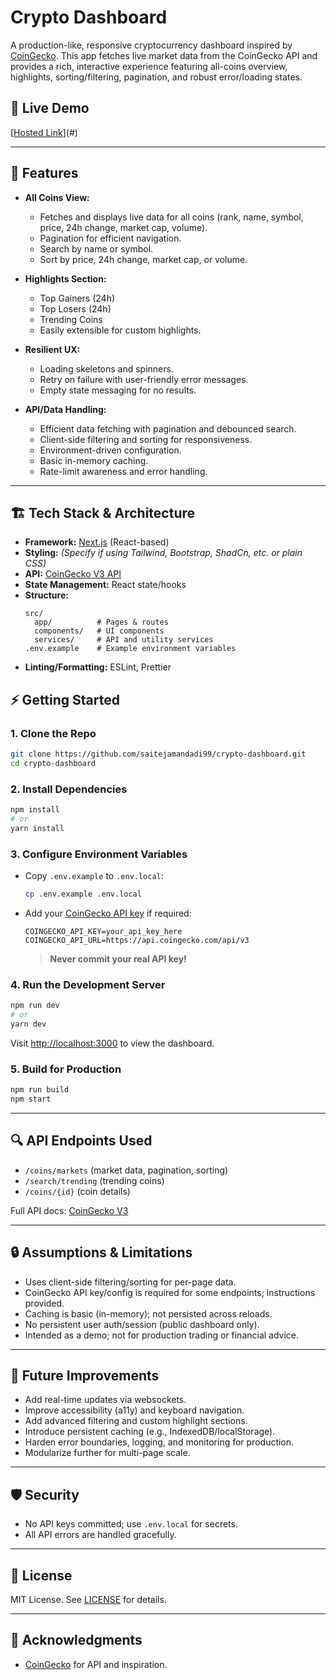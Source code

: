 # Crypto Dashboard

A production-like, responsive cryptocurrency dashboard inspired by [CoinGecko](https://www.coingecko.com). This app fetches live market data from the CoinGecko API and provides a rich, interactive experience featuring all-coins overview, highlights, sorting/filtering, pagination, and robust error/loading states.

## 🚀 Live Demo

[[Hosted Link](https://crypto-dashboard-frontend-alpha.vercel.app/)](#)

---

## 📝 Features

- **All Coins View:**
  - Fetches and displays live data for all coins (rank, name, symbol, price, 24h change, market cap, volume).
  - Pagination for efficient navigation.
  - Search by name or symbol.
  - Sort by price, 24h change, market cap, or volume.

- **Highlights Section:**
  - Top Gainers (24h)
  - Top Losers (24h)
  - Trending Coins
  - Easily extensible for custom highlights.

- **Resilient UX:**
  - Loading skeletons and spinners.
  - Retry on failure with user-friendly error messages.
  - Empty state messaging for no results.

- **API/Data Handling:**
  - Efficient data fetching with pagination and debounced search.
  - Client-side filtering and sorting for responsiveness.
  - Environment-driven configuration.
  - Basic in-memory caching.
  - Rate-limit awareness and error handling.

---

## 🏗️ Tech Stack & Architecture

- **Framework:** [Next.js](https://nextjs.org/) (React-based)
- **Styling:** *(Specify if using Tailwind, Bootstrap, ShadCn, etc. or plain CSS)*
- **API:** [CoinGecko V3 API](https://www.coingecko.com/api/documentations/v3)
- **State Management:** React state/hooks
- **Structure:**
  ```
  src/
    app/          # Pages & routes
    components/   # UI components
    services/     # API and utility services
  .env.example    # Example environment variables
  ```
- **Linting/Formatting:** ESLint, Prettier


## ⚡ Getting Started

### 1. Clone the Repo
```bash
git clone https://github.com/saitejamandadi99/crypto-dashboard.git
cd crypto-dashboard
```

### 2. Install Dependencies
```bash
npm install
# or
yarn install
```

### 3. Configure Environment Variables

- Copy `.env.example` to `.env.local`:
  ```bash
  cp .env.example .env.local
  ```
- Add your [CoinGecko API key](https://docs.coingecko.com/docs/setting-up-your-api-key) if required:
  ```
  COINGECKO_API_KEY=your_api_key_here
  COINGECKO_API_URL=https://api.coingecko.com/api/v3
  ```
  > **Never commit your real API key!**

### 4. Run the Development Server
```bash
npm run dev
# or
yarn dev
```
Visit [http://localhost:3000](http://localhost:3000) to view the dashboard.

### 5. Build for Production
```bash
npm run build
npm start
```

---

## 🔍 API Endpoints Used

- `/coins/markets` (market data, pagination, sorting)
- `/search/trending` (trending coins)
- `/coins/{id}` (coin details)

Full API docs: [CoinGecko V3](https://www.coingecko.com/api/documentations/v3)

---


## 🔒 Assumptions & Limitations

- Uses client-side filtering/sorting for per-page data.
- CoinGecko API key/config is required for some endpoints; instructions provided.
- Caching is basic (in-memory); not persisted across reloads.
- No persistent user auth/session (public dashboard only).
- Intended as a demo; not for production trading or financial advice.

---

## 🚧 Future Improvements

- Add real-time updates via websockets.
- Improve accessibility (a11y) and keyboard navigation.
- Add advanced filtering and custom highlight sections.
- Introduce persistent caching (e.g., IndexedDB/localStorage).
- Harden error boundaries, logging, and monitoring for production.
- Modularize further for multi-page scale.

---

## 🛡️ Security

- No API keys committed; use `.env.local` for secrets.
- All API errors are handled gracefully.

---

## 📝 License

MIT License. See [LICENSE](LICENSE) for details.

---

## 🙏 Acknowledgments

- [CoinGecko](https://www.coingecko.com) for API and inspiration.

